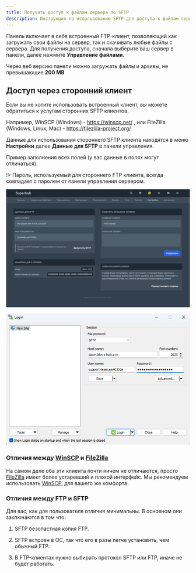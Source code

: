 ```yaml
---
title: Получить доступ к файлам сервера по SFTP
description: Инструкция по использованию SFTP для доступа к файлам сервера.
---
```


Панель включает в себя встроенный FTP-клиент, позволяющий как загружать свои файлы на сервер, так и скачивать любые файлы с сервера.
Для получения доступа, сначала выберите ваш сервер в панели, далее нажмите **Управление файлами**.

Через веб версию панели можно загружать файлы и архивы, не превышающие **200 MB**

## Доступ через сторонний клиент
Если вы не хотите использовать встроенный клиент, вы можете обратиться к услугам сторонних SFTP клиентов.

Например, WinSCP (Windows) - https://winscp.net/ , или FileZilla (Windows, Linux, Mac) - https://filezilla-project.org/

Данные для использования стороннего SFTP клиента находятся в меню **Настройки** далее **Данные для SFTP** в панели управления.

Пример заполнения всех полей (у вас данные в полях могут отличаться).

!> Пароль, используемый для стороннего FTP клиента, всегда совпадает с паролем от панели управления сервером.

![Скриншот панели с данными SFTP](/images/guides/use-sftp/sftp-data-in-panel.png)

![Скриншот WinSCP с примером введенных данных](/images/guides/use-sftp/sftp-data-in-winscp.png)

### Отличия между [WinSCP][] и [FileZilla][]

На самом деле оба эти клиента почти ничем не отличаются, просто [FileZilla][] имеет более устаревший и плохой интерфейс. Мы рекомендуем использовать [WinSCP][], для вашего же комфорта.

### Отличия между FTP и SFTP

Для вас, как для пользователя отличия минимальны. В основном они заключаются в том что:

1. SFTP безопастная копия FTP.

2. SFTP встроен в OC, так что его в разы легче установить, чем обычный FTP.

3. В FTP-клиентах нужно выбирать протокол SFTP или FTP, иначе не будет работать.

[WinSCP]: https://winscp.net/eng/docs/lang:ru
[FileZilla]: https://filezilla.ru

